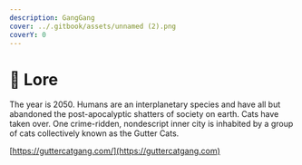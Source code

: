 ```yaml
---
description: GangGang
cover: ../.gitbook/assets/unnamed (2).png
coverY: 0
---
```


# 📜 Lore

The year is 2050. Humans are an interplanetary species and have all but abandoned the post-apocalyptic shatters of society on earth. Cats have taken over. One crime-ridden, nondescript inner city is inhabited by a group of cats collectively known as the Gutter Cats.

[https://guttercatgang.com/](https://guttercatgang.com)
